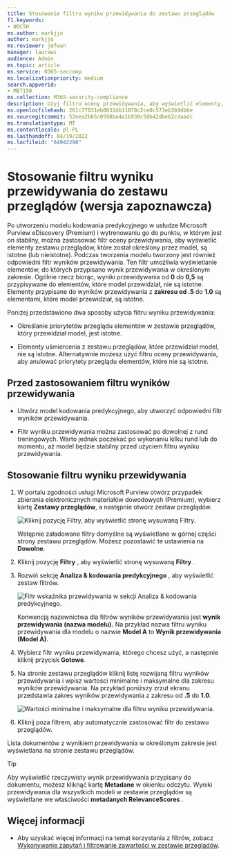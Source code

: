 ```yaml
---
title: Stosowanie filtru wyniku przewidywania do zestawu przeglądów
f1.keywords:
- NOCSH
ms.author: markjjo
author: markjjo
ms.reviewer: jefwan
manager: laurawi
audience: Admin
ms.topic: article
ms.service: O365-seccomp
ms.localizationpriority: medium
search.appverid:
- MET150
ms.collection: M365-security-compliance
description: Użyj filtru oceny przewidywania, aby wyświetlić elementy, które model kodowania predykcyjnego są przewidywane jako odpowiednie lub nieistotne.
ms.openlocfilehash: 261c77031eb0831db11878c2ce0c573eb3b9db6e
ms.sourcegitcommit: 52eea2b65c0598ba4a1b930c58b42dbe62cdaadc
ms.translationtype: MT
ms.contentlocale: pl-PL
ms.lasthandoff: 04/19/2022
ms.locfileid: "64942298"
---
```

# <a name="apply-a-prediction-score-filter-to-a-review-set-preview"></a>Stosowanie filtru wyniku przewidywania do zestawu przeglądów (wersja zapoznawcza)

Po utworzeniu modelu kodowania predykcyjnego w usłudze Microsoft Purview eDiscovery (Premium) i wytrenowaniu go do punktu, w którym jest on stabilny, można zastosować filtr oceny przewidywania, aby wyświetlić elementy zestawu przeglądów, które został określony przez model, są istotne (lub nieistotne). Podczas tworzenia modelu tworzony jest również odpowiedni filtr wyników przewidywania. Ten filtr umożliwia wyświetlanie elementów, do których przypisano wynik przewidywania w określonym zakresie. Ogólnie rzecz biorąc, wyniki przewidywania od **0** do **0,5** są przypisywane do elementów, które model przewidział, nie są istotne. Elementy przypisane do wyników przewidywania z **zakresu od .5** do **1.0** są elementami, które model przewidział, są istotne.

Poniżej przedstawiono dwa sposoby użycia filtru wyniku przewidywania:

- Określanie priorytetów przeglądu elementów w zestawie przeglądów, który przewidział model, jest istotne.

- Elementy uśmiercenia z zestawu przeglądów, które przewidział model, nie są istotne. Alternatywnie możesz użyć filtru oceny przewidywania, aby anulować priorytety przeglądu elementów, które nie są istotne.

## <a name="before-you-apply-a-prediction-score-filter"></a>Przed zastosowaniem filtru wyników przewidywania

- Utwórz model kodowania predykcyjnego, aby utworzyć odpowiedni filtr wyników przewidywania.

- Filtr wyniku przewidywania można zastosować po dowolnej z rund treningowych. Warto jednak poczekać po wykonaniu kilku rund lub do momentu, aż model będzie stabilny przed użyciem filtru wyniku przewidywania.

## <a name="apply-a-prediction-score-filter"></a>Stosowanie filtru wyniku przewidywania

1. W portalu zgodności usługi Microsoft Purview otwórz przypadek zbierania elektronicznych materiałów dowodowych (Premium), wybierz kartę **Zestawy przeglądów**, a następnie otwórz zestaw przeglądów.

   ![Kliknij pozycję Filtry, aby wyświetlić stronę wysuwaną Filtry.](..\media\PredictionScoreFilter0.png)   

   Wstępnie załadowane filtry domyślne są wyświetlane w górnej części strony zestawu przeglądów. Możesz pozostawić te ustawienia na **Dowolne**.

2. Kliknij pozycję **Filtry** , aby wyświetlić stronę wysuwaną **Filtry** .

3. Rozwiń sekcję **Analiza & kodowania predykcyjnego** , aby wyświetlić zestaw filtrów.

      ![Filtr wskaźnika przewidywania w sekcji Analiza & kodowania predykcyjnego.](..\media\PredictionScoreFilter1.png)

   Konwencją nazewnictwa dla filtrów wyników przewidywania jest **wynik przewidywania (nazwa modelu).** Na przykład nazwa filtru wyniku przewidywania dla modelu o nazwie **Model A** to **Wynik przewidywania (Model A)**.

4. Wybierz filtr wyniku przewidywania, którego chcesz użyć, a następnie kliknij przycisk **Gotowe**.

5. Na stronie zestawu przeglądów kliknij listę rozwijaną filtru wyników przewidywania i wpisz wartości minimalne i maksymalne dla zakresu wyników przewidywania. Na przykład poniższy zrzut ekranu przedstawia zakres wyników przewidywania z zakresu od **.5** do **1.0**.

   ![Wartości minimalne i maksymalne dla filtru wyniku przewidywania.](..\media\PredictionScoreFilter2.png)

6. Kliknij poza filtrem, aby automatycznie zastosować filtr do zestawu przeglądów.

  Lista dokumentów z wynikiem przewidywania w określonym zakresie jest wyświetlana na stronie zestawu przeglądów. 

  > [!TIP]
  > Aby wyświetlić rzeczywisty wynik przewidywania przypisany do dokumentu, możesz kliknąć kartę **Metadane** w okienku odczytu. Wyniki przewidywania dla wszystkich modeli w zestawie przeglądów są wyświetlane we właściwości **metadanych RelevanceScores** .

## <a name="more-information"></a>Więcej informacji

- Aby uzyskać więcej informacji na temat korzystania z filtrów, zobacz [Wykonywanie zapytań i filtrowanie zawartości w zestawie przeglądów](review-set-search.md).
